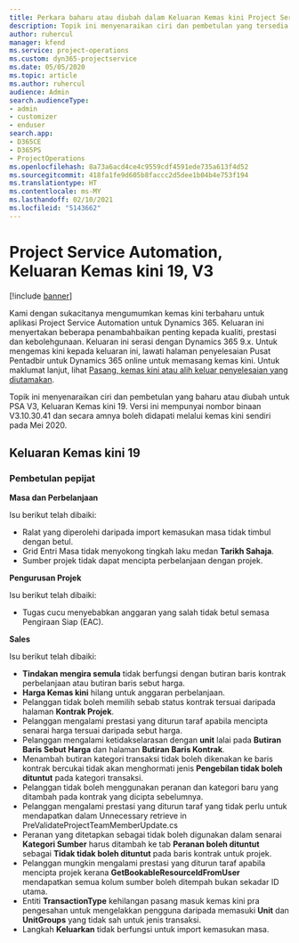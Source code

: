 ```yaml
---
title: Perkara baharu atau diubah dalam Keluaran Kemas kini Project Service Automation 19, V3
description: Topik ini menyenaraikan ciri dan pembetulan yang tersedia dalam Keluaran Kemas kini Project Service Automation 19, V3.
author: ruhercul
manager: kfend
ms.service: project-operations
ms.custom: dyn365-projectservice
ms.date: 05/05/2020
ms.topic: article
ms.author: ruhercul
audience: Admin
search.audienceType:
- admin
- customizer
- enduser
search.app:
- D365CE
- D365PS
- ProjectOperations
ms.openlocfilehash: 8a73a6acd4ce4c9559cdf4591ede735a613f4d52
ms.sourcegitcommit: 418fa1fe9d605b8faccc2d5dee1b04b4e753f194
ms.translationtype: HT
ms.contentlocale: ms-MY
ms.lasthandoff: 02/10/2021
ms.locfileid: "5143662"
---
```

# <a name="project-service-automation-update-release-19-v3"></a>Project Service Automation, Keluaran Kemas kini 19, V3

[!include [banner](../includes/psa-now-project-operations.md)]

Kami dengan sukacitanya mengumumkan kemas kini terbaharu untuk aplikasi Project Service Automation untuk Dynamics 365. Keluaran ini menyertakan beberapa penambahbaikan penting kepada kualiti, prestasi dan kebolehgunaan. Keluaran ini serasi dengan Dynamics 365 9.x. Untuk mengemas kini kepada keluaran ini, lawati halaman penyelesaian Pusat Pentadbir untuk Dynamics 365 online untuk memasang kemas kini. Untuk maklumat lanjut, lihat [Pasang, kemas kini atau alih keluar penyelesaian yang diutamakan](https://docs.microsoft.com/power-platform/admin/install-remove-preferred-solution).

Topik ini menyenaraikan ciri dan pembetulan yang baharu atau diubah untuk PSA V3, Keluaran Kemas kini 19. Versi ini mempunyai nombor binaan V3.10.30.41 dan secara amnya boleh didapati melalui kemas kini sendiri pada Mei 2020.

## <a name="update-release-19"></a>Keluaran Kemas kini 19

### <a name="bug-fixes"></a>Pembetulan pepijat

**Masa dan Perbelanjaan**

Isu berikut telah dibaiki: 

- Ralat yang diperolehi daripada import kemasukan masa tidak timbul dengan betul.
- Grid Entri Masa tidak menyokong tingkah laku medan **Tarikh Sahaja**.
- Sumber projek tidak dapat mencipta perbelanjaan dengan projek.

**Pengurusan Projek**

Isu berikut telah dibaiki: 

-  Tugas cucu menyebabkan anggaran yang salah tidak betul semasa Pengiraan Siap (EAC).

**Sales**

Isu berikut telah dibaiki: 

- **Tindakan mengira semula** tidak berfungsi dengan butiran baris kontrak perbelanjaan atau butiran baris sebut harga.
- **Harga Kemas kini** hilang untuk anggaran perbelanjaan.
-  Pelanggan tidak boleh memilih sebab status kontrak tersuai daripada halaman **Kontrak Projek**.
- Pelanggan mengalami prestasi yang diturun taraf apabila mencipta senarai harga tersuai daripada sebut harga.
- Pelanggan mengalami ketidakselarasan dengan **unit** lalai pada **Butiran Baris Sebut Harga** dan halaman **Butiran Baris Kontrak**.
- Menambah butiran kategori transaksi tidak boleh dikenakan ke baris kontrak bercukai tidak akan menghormati jenis **Pengebilan tidak boleh dituntut** pada kategori transaksi.
- Pelanggan tidak boleh menggunakan peranan dan kategori baru yang ditambah pada kontrak yang dicipta sebelumnya.
- Pelanggan mengalami prestasi yang diturun taraf yang tidak perlu untuk mendapatkan dalam Unnecessary retrieve in PreValidateProjectTeamMemberUpdate.cs
- Peranan yang ditetapkan sebagai tidak boleh digunakan dalam senarai **Kategori Sumber** harus ditambah ke tab **Peranan boleh dituntut** sebagai **Tidak tidak boleh dituntut** pada baris kontrak untuk projek.
- Pelanggan mungkin mengalami prestasi yang diturun taraf apabila mencipta projek kerana **GetBookableResourceIdFromUser** mendapatkan semua kolum sumber boleh ditempah bukan sekadar ID utama.
- Entiti **TransactionType** kehilangan pasang masuk kemas kini pra pengesahan untuk mengelakkan pengguna daripada memasuki **Unit** dan **UnitGroups** yang tidak sah untuk jenis transaksi.
- Langkah **Keluarkan** tidak berfungsi untuk import kemasukan masa.
